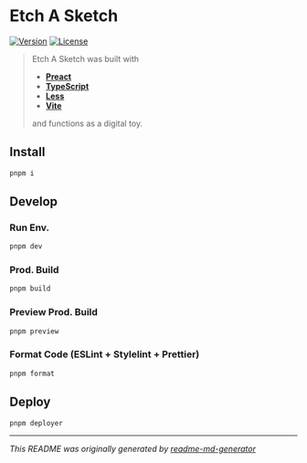 # Etch A Sketch
[![Version](https://img.shields.io/badge/dynamic/json?url=https://raw.githubusercontent.com/eldarlrd/etch-a-sketch/main/package.json&query=version&logo=git-extensions&label=version&labelColor=475569&color=0284c7)](https://github.com/eldarlrd/etch-a-sketch/blob/main/package.json)
[![License](https://img.shields.io/badge/dynamic/json?url=https://raw.githubusercontent.com/eldarlrd/etch-a-sketch/main/package.json&query=license&logo=open-source-initiative&logoColor=fff&label=license&labelColor=475569&color=c026d3)](https://github.com/eldarlrd/etch-a-sketch/blob/main/LICENSE)

> Etch A Sketch was built with
> - **[Preact](https://preactjs.com)**
> - **[TypeScript](https://typescriptlang.org)**
> - **[Less](https://lesscss.org)**
> - **[Vite](https://vitejs.dev)**
>
> and functions as a digital toy.

## Install
```sh
pnpm i
```
## Develop
### Run Env.
```sh
pnpm dev
```
### Prod. Build
```sh
pnpm build
```
### Preview Prod. Build
```sh
pnpm preview
```
### Format Code (ESLint + Stylelint + Prettier)
```sh
pnpm format
```
## Deploy
```sh
pnpm deployer
```
***
*This README was originally generated by [readme-md-generator](https://github.com/kefranabg/readme-md-generator)*